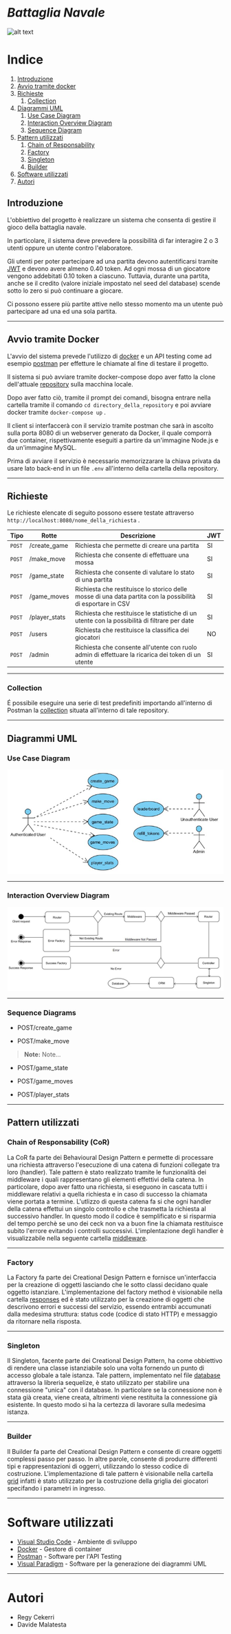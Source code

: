 # *Battaglia Navale*
![alt text](http://ar-entertainment.net/wp/wp-content/uploads/2019/01/Simulator-Screen-Shot-iPad-Pro-12.9-inch-2nd-generation-2018-11-21-at-10.16.51.png)
# Indice
1. [Introduzione](#introduzione)
2. [Avvio tramite docker](#docker)
3. [Richieste](#rotte)
    1. [Collection](#collection)
4. [Diagrammi UML](#diagrammi)
    1. [Use Case Diagram](#casi)
    2. [Interaction Overview Diagram](#interaction)
    3. [Sequence Diagram](#sequenze)
5. [Pattern utilizzati](#pattern)
    1. [Chain of Responsability](#cor)
    2. [Factory](#factory)
    3. [Singleton](#singleton)
    4. [Builder](#builder)
6. [Software utilizzati](#software)
7. [Autori](#autori)

## Introduzione <a name="introduzione"></a>

L'obbiettivo del progetto è realizzare un sistema che consenta di gestire il gioco della battaglia navale. 

In particolare, il sistema deve prevedere la possibilità di far interagire 2 o 3 utenti oppure un utente contro l'elaboratore.

Gli utenti per poter partecipare ad una partita devono autentificarsi tramite [JWT](https://jwt.io) e devono avere almeno 0.40 token. Ad ogni mossa di un giocatore vengono addebitati 0.10 token a ciascuno. Tuttavia, durante una partita, anche se il credito (valore iniziale impostato nel seed del database) scende sotto lo zero si può continuare a giocare.

Ci possono essere più partite attive nello stesso momento ma un utente può partecipare ad una ed una sola partita.

***

## Avvio tramite Docker <a name="docker"></a>

L'avvio del sistema prevede l'utilizzo di [docker](https://www.docker.com/products/docker-desktop/) e un API testing come ad esempio [postman](https://www.postman.com/downloads/) per effetture le chiamate al fine di testare il progetto.

Il sistema si può avviare tramite docker-compose dopo aver fatto la clone dell'attuale [repository](https://github.com/regycekerri/PA_battaglia_navale) sulla macchina locale.

Dopo aver fatto ciò, tramite il prompt dei comandi, bisogna entrare nella cartella tramite il comando ```cd directory_della_repository``` e poi avviare docker tramite ```docker-compose up``` .

Il client si interfaccerà con il servizio tramite postman che sarà in ascolto sulla porta 8080 di un webserver generato da Docker, il quale comporrà due container, rispettivamente eseguiti a partire da un'immagine Node.js e da un'immagine MySQL.

Prima di avviare il servizio è necessario memorizzarare la chiava privata da usare lato back-end in un file ```.env``` all'interno della cartella della repository.

***

## Richieste <a name="rotte"></a>

Le richieste elencate di seguito possono essere testate attraverso ```http://localhost:8080/nome_della_richiesta``` .

| Tipo         | Rotte         | Descrizione   | JWT |
| ------------ |---------------|---------------|---------|
|   ```POST``` | /create_game  | Richiesta che permette di creare una partita| SI |
|   ```POST``` | /make_move    | Richiesta che consente di effettuare una mossa| SI |
|   ```POST``` | /game_state   | Richiesta che consente di valutare lo stato di una partita| SI |
|   ```POST``` | /game_moves   | Richiesta che restituisce lo storico delle mosse di una data partita con la possibilità di esportare in CSV| SI |
|   ```POST``` | /player_stats | Richiesta che restituisce le statistiche di un utente con la possibilità di filtrare per date| SI |
|   ```POST``` | /users        | Richiesta che restituisce la classifica dei giocatori| NO |
|   ```POST``` | /admin        | Richiesta che consente all'utente con ruolo admin di effettuare la ricarica dei token di un utente| SI |

***

### Collection <a name="collection"></a>

É possibile eseguire una serie di test predefiniti importando all'interno di Postman la [collection](https://github.com/regycekerri/PA_battaglia_navale/blob/main/PA_battaglia_navale.postman_collection.json) situata all'interno di tale repository. 

***

## Diagrammi UML <a name="diagrammi"></a>

### Use Case Diagram <a name="casi"></a>
![Use Case Diagram](https://github.com/regycekerri/PA_battaglia_navale/blob/main/UML%20Diagram/casi%20d'uso.jpg)
***

### Interaction Overview Diagram <a name="interaction"></a>
![Interactive Overview Diagram](https://github.com/regycekerri/PA_battaglia_navale/blob/main/UML%20Diagram/overview.jpg)

***

### Sequence Diagrams <a name="sequenze"></a>

* POST/create_game

* POST/make_move

> **Note:** Note...

* POST/game_state

* POST/game_moves

* POST/player_stats

***

## Pattern utilizzati <a name="pattern"></a>

### Chain of Responsability (CoR) <a name="cor"></a>

La CoR fa parte dei Behavioural Design Pattern e permette di processare una richiesta attraverso l'esecuzione di una catena di funzioni collegate tra loro (handler). Tale pattern è stato realizzato tramite le funzionalità dei middleware i quali rappresentano gli elementi effettivi della catena. In particolare, dopo aver fatto una richiesta, si eseguono in cascata tutti i middleware relativi a quella richiesta e in caso di successo la chiamata viene portata a termine.
L'utlizzo di questa catena fa si che ogni handler della catena effettui un singolo controllo e che trasmetta la richiesta al successivo handler. In questo modo il codice è semplificato e si risparmia del tempo perchè se uno dei ceck non va a buon fine la chiamata restituisce subito l'errore evitando i controlli successivi.
L'implentazione degli handler è visualizzabile nella seguente cartella [middleware](https://github.com/regycekerri/PA_battaglia_navale/tree/main/src/middleware).

*** 

### Factory <a name="factory"></a>

La Factory fa parte dei Creational Design Pattern e fornisce un'interfaccia per la creazione di oggetti lasciando che le sotto classi decidano quale oggetto istanziare.
L'implementazione del factory method è visionabile nella cartella [responses](https://github.com/regycekerri/PA_battaglia_navale/tree/main/src/responses) ed è stato utilizzato per la creazione di oggetti che descrivono errori e successi del servizio, essendo entrambi accumunati dalla medesima struttura: status code (codice di stato HTTP) e messaggio da ritornare nella risposta.

***

### Singleton <a name="singleton"></a>

Il Singleton, facente parte dei Creational Design Pattern, ha come obbiettivo di rendere una classe istanziabile solo una volta fornendo un punto di accesso globale a tale istanza. Tale pattern, implementato nel file [database](https://github.com/regycekerri/PA_battaglia_navale/blob/main/src/models/database.ts) attraverso la libreria sequelize, è stato utilizzato per stabilire una connessione "unica" con il database. In particolare se la connessione non è stata già creata, viene creata, altrimenti viene restituita la connessione già esistente. In questo modo si ha la certezza di lavorare sulla medesima istanza.

***

### Builder <a name="builder"></a>

Il Builder fa parte del Creational Design Pattern e consente di creare oggetti complessi passo per passo. In altre parole, consente di produrre differenti tipi e rappresentazioni di oggerri, utilizzando lo stesso codice di costruzione. L'implementazione di tale pattern è visionabile nella cartella [grid](https://github.com/regycekerri/PA_battaglia_navale/tree/main/src/models/grid) infatti è stato utilizzato per la costruzione della griglia dei giocatori specifando i parametri in ingresso.

***

# Software utilizzati <a name="software"></a>
* [Visual Studio Code](https://code.visualstudio.com/) - Ambiente di sviluppo
* [Docker](https://www.docker.com/) - Gestore di container
* [Postman](https://www.postman.com/) - Software per l'API Testing 
* [Visual Paradigm](https://www.visual-paradigm.com/) - Software per la generazione dei diagrammi UML

***

# Autori <a name="autori"></a>
* Regy Cekerri
* Davide Malatesta
